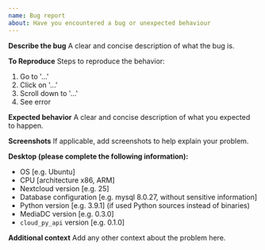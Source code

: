 ```yaml
---
name: Bug report
about: Have you encountered a bug or unexpected behaviour
---
```


**Describe the bug**
A clear and concise description of what the bug is.

**To Reproduce**
Steps to reproduce the behavior:
1. Go to '...'
2. Click on '...'
3. Scroll down to '...'
4. See error

**Expected behavior**
A clear and concise description of what you expected to happen.

**Screenshots**
If applicable, add screenshots to help explain your problem.

**Desktop (please complete the following information):**
 - OS [e.g. Ubuntu]
 - CPU [architecture x86, ARM]
 - Nextcloud version [e.g. 25]
 - Database configuration [e.g. mysql 8.0.27, without sensitive information]
 - Python version [e.g. 3.9.1] (if used Python sources instead of binaries)
 - MediaDC version [e.g. 0.3.0]
 - `cloud_py_api` version [e.g. 0.1.0]

**Additional context**
Add any other context about the problem here.
